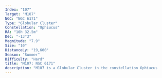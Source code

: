 ```yaml
---
Index: "107"
Target: "M107"
NGC: "NGC 6171"
Type: "Globular Cluster"
Constellation: "Ophiucus"
RA: "16h 32.5m"
Dec: "-13°3"
Magnitude: "7.9"
Size: "10"
DistanceLy: "19,600"
Season: "Summer"
Difficulty: "Hard"
title: "M107: NGC 6171"
description: "M107 is a Globular Cluster in the constellation Ophiucus."
---
```

